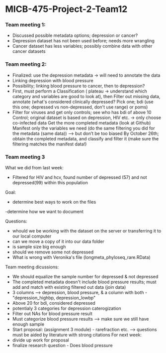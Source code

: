 # MICB-475-Project-2-Team12

### Team meeting 1:
- Discussed possible metadata options; depression or cancer?
- Depression dataset has not been used before; needs more wrangling
- Cancer dataset has less variables; possibly combine data with other cancer datasets

### Team meeting 2: 
- Finalized: use the depression metadata → will need to annotate the data
- Linking depression with blood pressure
- Possibility; linking blood pressure to cancer, then to depression?
- First, must perform a Classification ( plateau → understand which category and variables are good to look at), then Filter out missing data, annotate (what's considered clinically depressed? Pick one; bdi (use this one; depressed vs non-depressed, don't use range) or poms)
- Filter for viruses and get only controls; see who has bdi of above 10
Control; original dataset is based on depression, HIV etc. → only choose co-infected data
Get the more completed metadata (look at Github)
Manifest only the variables we need (do the same filtering you did for the metadata (same data)) --> but don’t be too biased 
By October 26th; obtain the completed metadata, and classify and filter it (make sure the filtering matches the manifest data!)

### Team meeting 3
What we did from last week:
- Filtered for HIV and hcv, found number of depressed (57) and not depressed(99) within this population

Goal: 

- determine best ways to work on the files

-determine how we want to document

Questions:
- whould we be working with the dataset on the server or transferring it to our local computer
- can we move a copy of it into our data folder
- is sample size big enough
- should we remove some not depressed
- What is wrong with Veronika's file (longmeta_phyloseq_rare.RData)

Team meeting dicussions:
- We should equalize the sample number for depressed & not depressed
- The completed metadata doesn't include blood pressure results; must add and match with existing filtered out data (join data)
- 3 columns --> depression, blood pressure, & a column with both - "depression_highbp, depression_lowbp"
- Above 20 for bdi, considered depressed
- potentialy 3 categories for depression caterogization
- Filter out NAs for blood pressure result
- Must categorize blood pressure results --> make sure we still have enough sample
- Start proposal: (assignment 3 module) -  rarefraction etc. --> questions must be aided by literature with strong citations
For next week:
- divide up work for proposal
- finalize research question - Does blood pressure 


